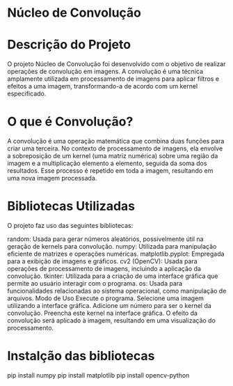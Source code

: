 
# Núcleo de Convolução

# Descrição do Projeto

O projeto Núcleo de Convolução foi desenvolvido com o objetivo de realizar operações de convolução em imagens. A convolução é uma técnica amplamente utilizada em processamento de imagens para aplicar filtros e efeitos a uma imagem, transformando-a de acordo com um kernel especificado.

# O que é Convolução?

A convolução é uma operação matemática que combina duas funções para criar uma terceira. 
No contexto de processamento de imagens, ela envolve a sobreposição de um kernel (uma matriz numérica) sobre uma região da imagem e a multiplicação elemento a elemento, 
seguida da soma dos resultados. Esse processo é repetido em toda a imagem, resultando em uma nova imagem processada.

# Bibliotecas Utilizadas

O projeto faz uso das seguintes bibliotecas:

random: Usada para gerar números aleatórios, possivelmente útil na geração de kernels para convolução.
numpy: Utilizada para manipulação eficiente de matrizes e operações numéricas.
matplotlib.pyplot: Empregada para a exibição de imagens e gráficos.
cv2 (OpenCV): Usada para operações de processamento de imagens, incluindo a aplicação da convolução.
tkinter: Utilizada para a criação de uma interface gráfica que permite ao usuário interagir com o programa.
os: Usada para funcionalidades relacionadas ao sistema operacional, como manipulação de arquivos.
Modo de Uso
Execute o programa.
Selecione uma imagem utilizando a interface gráfica.
Adicione um número para ser o kernel da convolução.
Preencha este kernel na interface gráfica.
O efeito da convolução será aplicado à imagem, resultando em uma visualização do processamento.

# Instalção das bibliotecas

pip install numpy
pip install matplotlib
pip install opencv-python
